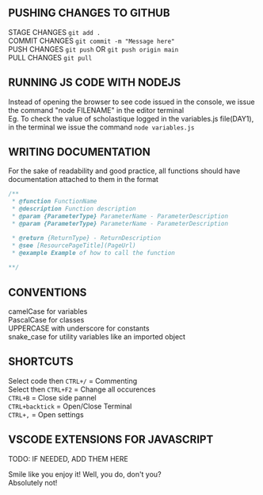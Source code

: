 ## PUSHING CHANGES TO GITHUB

STAGE CHANGES `git add .`\
COMMIT CHANGES `git commit -m "Message here"`\
PUSH CHANGES `git push` OR `git push origin main`\
PULL CHANGES `git pull`


## RUNNING JS CODE WITH NODEJS

Instead of opening the browser to see code issued in the console, we issue the command "node FILENAME" in the editor terminal\
Eg. To check the value of scholastique logged in the variables.js file(DAY1), in the terminal we issue the command `node variables.js`

## WRITING DOCUMENTATION
    
For the sake of readability and good practice, all functions should have documentation attached to them in the format

```Javascript
/**
 * @function FunctionName
 * @description Function description
 * @param {ParameterType} ParameterName - ParameterDescription
 * @param {ParameterType} ParameterName - ParameterDescription

 * @return {ReturnType} - ReturnDescription
 * @see [ResourcePageTitle](PageUrl)
 * @example Example of how to call the function
 
**/
```

## CONVENTIONS

camelCase for variables\
PascalCase for classes\
UPPERCASE with underscore for constants\
snake_case for utility variables like an imported object

## SHORTCUTS

Select code then `CTRL+/` = Commenting\
Select then `CTRL+F2` = Change all occurences\
`CTRL+B` = Close side pannel\
`CTRL+backtick` = Open/Close Terminal\
`CTRL+,` = Open settings

## VSCODE EXTENSIONS FOR JAVASCRIPT

TODO: IF NEEDED, ADD THEM HERE



Smile like you enjoy it! Well, you do, don't you?\
Absolutely not!
